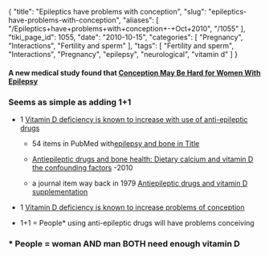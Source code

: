 {
    "title": "Epileptics have problems with conception",
    "slug": "epileptics-have-problems-with-conception",
    "aliases": [
        "/Epileptics+have+problems+with+conception+-+Oct+2010",
        "/1055"
    ],
    "tiki_page_id": 1055,
    "date": "2010-10-15",
    "categories": [
        "Pregnancy",
        "Interactions",
        "Fertility and sperm"
    ],
    "tags": [
        "Fertility and sperm",
        "Interactions",
        "Pregnancy",
        "epilepsy",
        "neurological",
        "vitamin d"
    ]
}


#### A new medical study found that  [Conception May Be Hard for Women With Epilepsy](http://www.medpagetoday.com/Neurology/Seizures/22690)

### Seems as simple as adding 1+1

* 1  [Vitamin D deficiency is known to increase with use of anti-epileptic drugs](http://www.ncbi.nlm.nih.gov/pubmed/20508330)

   * 54 items in PubMed with[epilepsy and bone in Title](http://www.ncbi.nlm.nih.gov/pubmed)

   * [Antiepileptic drugs and bone health: Dietary calcium and vitamin D the confounding factors](http://www.neurologyindia.com/article.asp?issn=0028-3886;year=2010;volume=58;issue=2;spage=175;epage=176;aulast=Murthy) -2010

   * a journal item way back in 1979 [Antiepileptic drugs and vitamin D supplementation](http://www.ncbi.nlm.nih.gov/pubmed/17397265)

* 1  [Vitamin D deficiency is known to increase problems of conception](/tags/vitamin-d-deficiency-is-known-to-increase-problems-of-conception.html)

* 1+1 = People* using anti-epileptic drugs will have problems conceiving

### * People = woman AND man BOTH need enough vitamin D